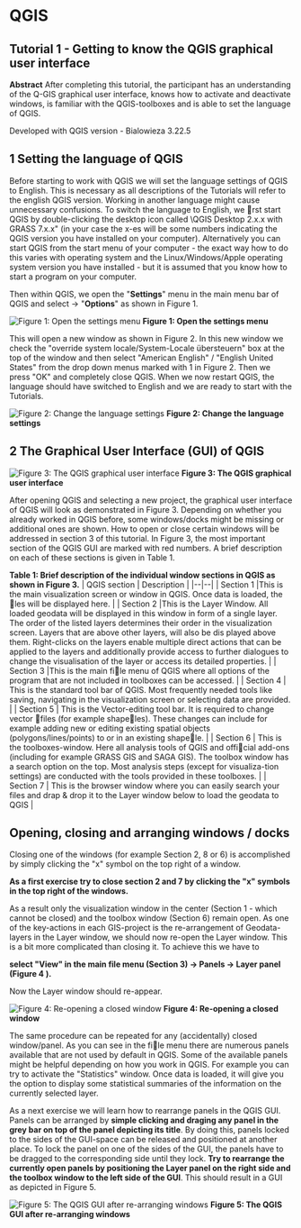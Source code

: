﻿# QGIS

## Tutorial 1 - Getting to know the QGIS graphical user interface

**Abstract** 
After completing this tutorial, the participant has an understanding of the Q-GIS graphical user interface, knows how to activate and deactivate windows, is familiar with the QGIS-toolboxes and is able to
set the language of QGIS.

Developed with QGIS version - Bialowieza 3.22.5

## 1 Setting the language of QGIS

Before starting to work with QGIS we will set the language settings of QGIS to English. This is necessary as all descriptions of the Tutorials will refer to the english QGIS version. Working in another language might cause unnecessary confusions. To switch the language to English, we rst start QGIS by double-clicking the desktop icon called \QGIS Desktop 2.x.x with GRASS 7.x.x" (in your case the x-es will be some numbers indicating the QGIS version you have installed on your computer). Alternatively you can start QGIS from the start menu of your computer - the exact way how to do this varies with operating system and the Linux/Windows/Apple operating system version you have installed - but it is assumed that you know how to start a program on your computer. 

Then within QGIS, we open the "**Settings**" menu in the main menu bar of QGIS and select -> "**Options**" as shown in Figure 1.

![Figure 1: Open the settings menu](Fig_01.png)
**Figure 1: Open the settings menu**

This will open a new window as shown in Figure 2. In this new window we check the "override system locale/System-Locale übersteuern" box at the top of the window and then select "American English" / "English United States" from the drop down menus marked with 1 in Figure 2. Then we press "OK" and completely close QGIS. When we now restart QGIS, the language should have switched to English and we are ready to start with the Tutorials.

![Figure 2: Change the language settings](Fig_02.png)
**Figure 2: Change the language settings**

## 2 The Graphical User Interface (GUI) of QGIS

![Figure 3: The QGIS graphical user interface ](Fig_03.png)
**Figure 3: The QGIS graphical user interface**

After opening QGIS and selecting a new project, the graphical user interface of QGIS will look as demonstrated in Figure 3. Depending on whether you already worked in QGIS before, some windows/docks might be missing or additional ones are shown. How to open or close certain windows will be addressed in section 3 of this tutorial.
In Figure 3, the most important section of the QGIS GUI are marked with red numbers. A brief description on each of these sections is given in Table 1.

**Table 1: Brief description of the individual window sections in QGIS as shown in Figure 3.**
| QGIS section | Description  |
|--|--|
| Section 1 |This is the main visualization screen or window in QGIS. Once data is loaded, the les will be displayed here.  |
| Section 2 |This is the Layer Window. All loaded geodata will be displayed in this window in form of a single layer. The order of the listed layers determines their order in the visualization screen. Layers that are above other layers, will also be dis played above them. Right-clicks on the layers enable multiple direct actions that can be applied to the layers and additionally provide access to further dialogues to change the visualisation of the layer or access its detailed properties.  |
| Section 3 |This is the main file menu of QGIS where all options of the program that are not included in toolboxes can be accessed.  |
| Section 4 | This is the standard tool bar of QGIS. Most frequently needed tools like saving, navigating in the visualization screen or selecting data are provided. |
| Section 5 | This is the Vector-editing tool bar. It is required to change vector files (for example shapeles). These changes can include for example adding new or editing existing spatial objects (polygons/lines/points) to or in an existing shapele. |
| Section 6 | This is the toolboxes-window. Here all analysis tools of QGIS and official add-ons (including for example GRASS GIS and SAGA GIS). The toolbox window has a search option on the top. Most analysis steps (except for visualiza-tion settings) are conducted with the tools provided in these toolboxes. |
| Section 7 | This is the browser window where you can easily search your files and drap & drop it to the Layer window below to load the geodata to QGIS |

## Opening, closing and arranging windows / docks

Closing one of the windows (for example Section 2, 8 or 6) is accomplished by simply clicking the "x" symbol on the top right of a window.

**As a first exercise try to close section 2 and 7 by clicking the "x" symbols in the top right of the windows.** 

As a result only the visualization window in the center (Section 1 - which cannot be closed) and the toolbox window (Section 6) remain open. As one of the key-actions in each GIS-project is the re-arrangement of Geodata-layers in the Layer window, we should now re-open the Layer window. This is a bit more complicated than closing it. To achieve this we have to 

**select "View" in the main file menu (Section 3) -> Panels -> Layer panel (Figure 4 ).** 

Now the Layer window should re-appear.

![Figure 4: Re-opening a closed window ](Fig_04.png)
**Figure 4: Re-opening a closed window**

The same procedure can be repeated for any (accidentally) closed window/panel. As you can see in the file menu there are numerous panels available that are not used by default in QGIS. Some of the available panels might be helpful depending on how you work in QGIS. For example you can try to activate the "Statistics" window. Once data is loaded, it will
give you the option to display some statistical summaries of the information on the currently selected layer.

As a next exercise we will learn how to rearrange panels in the QGIS GUI. Panels can be arranged by **simple clicking and draging any panel in the grey bar on top of the panel depicting its title**. By doing this, panels locked to the sides of the GUI-space can be released and positioned at another place. To lock the panel on one of the sides of the GUI, the panels have to be dragged to the corresponding side until they lock. **Try to rearrange the currently open panels by positioning the Layer panel on the right side and the toolbox window to the left side of the GUI**. This should result in a GUI as depicted in Figure 5.

![Figure 5: The QGIS GUI after re-arranging windows ](Fig_05.png)
**Figure 5: The QGIS GUI after re-arranging windows**
